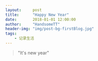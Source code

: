 ```yaml
---
layout:     post
title:      "Happy New Year"
date:       2018-01-01 12:00:00
author:     "HandsomeTT"
header-img: "img/post-bg-firstBlog.jpg"
tags:
    - 记录生活
---
```


>"It's new year"

